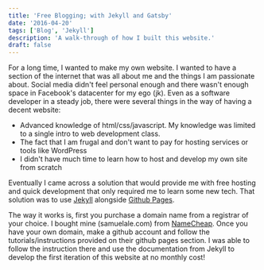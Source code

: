 ```yaml
---
title: 'Free Blogging; with Jekyll and Gatsby'
date: '2016-04-20'
tags: ['Blog', 'Jekyll']
description: 'A walk-through of how I built this website.'
draft: false
---
```


For a long time, I wanted to make my own website. I wanted to have a section of the internet that was all about me and the things I am passionate about. Social media didn't feel personal enough and there wasn't enough space in Facebook's datacenter for my ego (jk). Even as a software developer in a steady job, there were several things in the way of having a decent website:

- Advanced knowledge of html/css/javascript. My knowledge was limited to a single intro to web development class.
- The fact that I am frugal and don't want to pay for hosting services or tools like WordPress
- I didn't have much time to learn how to host and develop my own site from scratch

Eventually I came across a solution that would provide me with free hosting and quick development that only required me to learn some new tech. That solution was to use [Jekyll](https://jekyllrb.com/) alongside [Github Pages](https://pages.github.com/).

The way it works is, first you purchase a domain name from a registrar of your choice. I bought mine (samuelale.com) from [NameCheap](www.namecheap.com). Once you have your own domain, make a github account and follow the tutorials/instructions provided on their github pages section. I was able to follow the instruction there and use the documentation from Jekyll to develop the first iteration of this website at no monthly cost!
